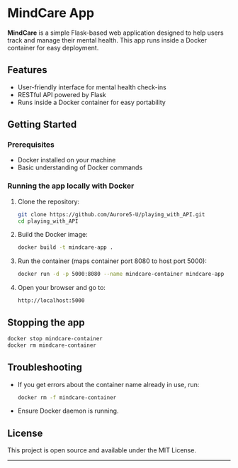 # MindCare App

**MindCare** is a simple Flask-based web application designed to help users track and manage their mental health. This app runs inside a Docker container for easy deployment.

## Features

* User-friendly interface for mental health check-ins
* RESTful API powered by Flask
* Runs inside a Docker container for easy portability

## Getting Started

### Prerequisites

* Docker installed on your machine
* Basic understanding of Docker commands

### Running the app locally with Docker

1. Clone the repository:

   ```bash
   git clone https://github.com/Aurore5-U/playing_with_API.git
   cd playing_with_API
   ```

2. Build the Docker image:

   ```bash
   docker build -t mindcare-app .
   ```

3. Run the container (maps container port 8080 to host port 5000):

   ```bash
   docker run -d -p 5000:8080 --name mindcare-container mindcare-app
   ```

4. Open your browser and go to:

   ```
   http://localhost:5000
   ```

## Stopping the app

```bash
docker stop mindcare-container
docker rm mindcare-container
```

## Troubleshooting

* If you get errors about the container name already in use, run:

  ```bash
  docker rm -f mindcare-container
  ```
* Ensure Docker daemon is running.

## License

This project is open source and available under the MIT License.

---

